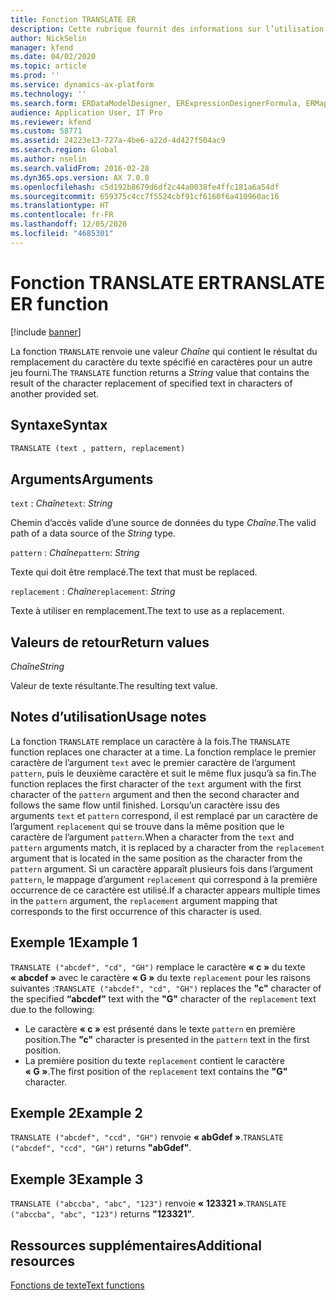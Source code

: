 ```yaml
---
title: Fonction TRANSLATE ER
description: Cette rubrique fournit des informations sur l’utilisation de la fonction TRANSLATE États électroniques (ER).
author: NickSelin
manager: kfend
ms.date: 04/02/2020
ms.topic: article
ms.prod: ''
ms.service: dynamics-ax-platform
ms.technology: ''
ms.search.form: ERDataModelDesigner, ERExpressionDesignerFormula, ERMappedFormatDesigner, ERModelMappingDesigner
audience: Application User, IT Pro
ms.reviewer: kfend
ms.custom: 58771
ms.assetid: 24223e13-727a-4be6-a22d-4d427f504ac9
ms.search.region: Global
ms.author: nselin
ms.search.validFrom: 2016-02-28
ms.dyn365.ops.version: AX 7.0.0
ms.openlocfilehash: c5d192b8679d6df2c44a0038fe4ffc181a6a54df
ms.sourcegitcommit: 659375c4cc7f5524cbf91cf6160f6a410960ac16
ms.translationtype: HT
ms.contentlocale: fr-FR
ms.lasthandoff: 12/05/2020
ms.locfileid: "4685301"
---
```

# <a name="translate-er-function"></a><span data-ttu-id="ac106-103">Fonction TRANSLATE ER</span><span class="sxs-lookup"><span data-stu-id="ac106-103">TRANSLATE ER function</span></span>

[!include [banner](../includes/banner.md)]

<span data-ttu-id="ac106-104">La fonction `TRANSLATE` renvoie une valeur *Chaîne* qui contient le résultat du remplacement du caractère du texte spécifié en caractères pour un autre jeu fourni.</span><span class="sxs-lookup"><span data-stu-id="ac106-104">The `TRANSLATE` function returns a *String* value that contains the result of the character replacement of specified text in characters of another provided set.</span></span>

## <a name="syntax"></a><span data-ttu-id="ac106-105">Syntaxe</span><span class="sxs-lookup"><span data-stu-id="ac106-105">Syntax</span></span>

```vb
TRANSLATE (text , pattern, replacement)
```

## <a name="arguments"></a><span data-ttu-id="ac106-106">Arguments</span><span class="sxs-lookup"><span data-stu-id="ac106-106">Arguments</span></span>

<span data-ttu-id="ac106-107">`text` : *Chaîne*</span><span class="sxs-lookup"><span data-stu-id="ac106-107">`text`: *String*</span></span>

<span data-ttu-id="ac106-108">Chemin d’accès valide d’une source de données du type *Chaîne*.</span><span class="sxs-lookup"><span data-stu-id="ac106-108">The valid path of a data source of the *String* type.</span></span>

<span data-ttu-id="ac106-109">`pattern` : *Chaîne*</span><span class="sxs-lookup"><span data-stu-id="ac106-109">`pattern`: *String*</span></span>

<span data-ttu-id="ac106-110">Texte qui doit être remplacé.</span><span class="sxs-lookup"><span data-stu-id="ac106-110">The text that must be replaced.</span></span>

<span data-ttu-id="ac106-111">`replacement` : *Chaîne*</span><span class="sxs-lookup"><span data-stu-id="ac106-111">`replacement`: *String*</span></span>

<span data-ttu-id="ac106-112">Texte à utiliser en remplacement.</span><span class="sxs-lookup"><span data-stu-id="ac106-112">The text to use as a replacement.</span></span>

## <a name="return-values"></a><span data-ttu-id="ac106-113">Valeurs de retour</span><span class="sxs-lookup"><span data-stu-id="ac106-113">Return values</span></span>

<span data-ttu-id="ac106-114">*Chaîne*</span><span class="sxs-lookup"><span data-stu-id="ac106-114">*String*</span></span>

<span data-ttu-id="ac106-115">Valeur de texte résultante.</span><span class="sxs-lookup"><span data-stu-id="ac106-115">The resulting text value.</span></span>

## <a name="usage-notes"></a><span data-ttu-id="ac106-116">Notes d’utilisation</span><span class="sxs-lookup"><span data-stu-id="ac106-116">Usage notes</span></span>

<span data-ttu-id="ac106-117">La fonction `TRANSLATE` remplace un caractère à la fois.</span><span class="sxs-lookup"><span data-stu-id="ac106-117">The `TRANSLATE` function replaces one character at a time.</span></span> <span data-ttu-id="ac106-118">La fonction remplace le premier caractère de l’argument `text` avec le premier caractère de l’argument `pattern`, puis le deuxième caractère et suit le même flux jusqu’à sa fin.</span><span class="sxs-lookup"><span data-stu-id="ac106-118">The function replaces the first character of the `text` argument with the first character of the `pattern` argument and then the second character and follows the same flow until finished.</span></span> <span data-ttu-id="ac106-119">Lorsqu’un caractère issu des arguments `text` et `pattern` correspond, il est remplacé par un caractère de l’argument `replacement` qui se trouve dans la même position que le caractère de l’argument `pattern`.</span><span class="sxs-lookup"><span data-stu-id="ac106-119">When a character from the `text` and `pattern` arguments match, it is replaced by a character from the `replacement` argument that is located in the same position as the character from the `pattern` argument.</span></span> <span data-ttu-id="ac106-120">Si un caractère apparaît plusieurs fois dans l’argument `pattern`, le mappage d’argument `replacement` qui correspond à la première occurrence de ce caractère est utilisé.</span><span class="sxs-lookup"><span data-stu-id="ac106-120">If a character appears multiple times in the `pattern` argument, the `replacement` argument mapping that corresponds to the first occurrence of this character is used.</span></span>

## <a name="example-1"></a><span data-ttu-id="ac106-121">Exemple 1</span><span class="sxs-lookup"><span data-stu-id="ac106-121">Example 1</span></span>

<span data-ttu-id="ac106-122">`TRANSLATE ("abcdef", "cd", "GH")` remplace le caractère **« c »** du texte **« abcdef »** avec le caractère **« G »** du texte `replacement` pour les raisons suivantes :</span><span class="sxs-lookup"><span data-stu-id="ac106-122">`TRANSLATE ("abcdef", "cd", "GH")` replaces the **"c"** character of the specified  **“abcdef”** text with the **"G"** character of the `replacement` text due to the following:</span></span>
-   <span data-ttu-id="ac106-123">Le caractère **« c »** est présenté dans le texte `pattern` en première position.</span><span class="sxs-lookup"><span data-stu-id="ac106-123">The **"c"** character is presented in the `pattern` text in the first position.</span></span>
-   <span data-ttu-id="ac106-124">La première position du texte `replacement` contient le caractère **« G »**.</span><span class="sxs-lookup"><span data-stu-id="ac106-124">The first position of the `replacement` text contains the **"G"** character.</span></span>

## <a name="example-2"></a><span data-ttu-id="ac106-125">Exemple 2</span><span class="sxs-lookup"><span data-stu-id="ac106-125">Example 2</span></span>

<span data-ttu-id="ac106-126">`TRANSLATE ("abcdef", "ccd", "GH")` renvoie **« abGdef »**.</span><span class="sxs-lookup"><span data-stu-id="ac106-126">`TRANSLATE ("abcdef", "ccd", "GH")` returns **"abGdef"**.</span></span>

## <a name="example-3"></a><span data-ttu-id="ac106-127">Exemple 3</span><span class="sxs-lookup"><span data-stu-id="ac106-127">Example 3</span></span>

<span data-ttu-id="ac106-128">`TRANSLATE ("abccba", "abc", "123")` renvoie **« 123321 »**.</span><span class="sxs-lookup"><span data-stu-id="ac106-128">`TRANSLATE ("abccba", "abc", "123")` returns **"123321"**.</span></span>

## <a name="additional-resources"></a><span data-ttu-id="ac106-129">Ressources supplémentaires</span><span class="sxs-lookup"><span data-stu-id="ac106-129">Additional resources</span></span>

[<span data-ttu-id="ac106-130">Fonctions de texte</span><span class="sxs-lookup"><span data-stu-id="ac106-130">Text functions</span></span>](er-functions-category-text.md)
